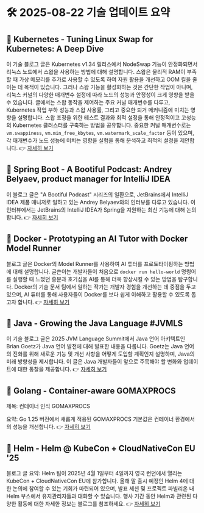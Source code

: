 # 🛠️ 2025-08-22 기술 업데이트 요약

## 🔹 Kubernetes - Tuning Linux Swap for Kubernetes: A Deep Dive
이 기술 블로그 글은 Kubernetes v1.34 릴리스에서 NodeSwap 기능이 안정화되면서 리눅스 노드에서 스왑을 사용하는 방법에 대해 설명합니다. 스왑은 물리적 RAM이 부족할 때 가상 메모리를 추가로 사용할 수 있도록 하여 자원 활용을 개선하고 OOM 킬을 줄이는 데 목적이 있습니다. 그러나 스왑 기능을 활성화하는 것은 간단한 작업이 아니며, 리눅스 커널의 다양한 매개변수 설정에 따라 노드의 성능과 안정성이 크게 영향을 받을 수 있습니다. 글에서는 스왑 동작을 제어하는 주요 커널 매개변수를 다루고, Kubernetes 작업 부하 성능과 스왑 사용률, 그리고 중요한 퇴거 메커니즘에 미치는 영향을 설명합니다. 스왑 조정을 위한 테스트 결과와 최적 설정을 통해 안정적이고 고성능의 Kubernetes 클러스터를 구축하는 방법을 공유합니다. 중요한 커널 매개변수로는 `vm.swappiness`, `vm.min_free_kbytes`, `vm.watermark_scale_factor` 등이 있으며, 각 매개변수가 노드 성능에 미치는 영향을 실험을 통해 분석하고 최적의 설정을 제안합니다.
👉 [자세히 보기](https://kubernetes.io/blog/2025/08/19/tuning-linux-swap-for-kubernetes-a-deep-dive/)

## 🔹 Spring Boot - A Bootiful Podcast: Andrey Belyaev, product manager for IntelliJ IDEA
이 블로그 글은 "A Bootiful Podcast" 시리즈의 일환으로, JetBrains에서 IntelliJ IDEA 제품 매니저로 일하고 있는 Andrey Belyaev와의 인터뷰를 다루고 있습니다. 이 인터뷰에서는 JetBrains의 IntelliJ IDEA가 Spring을 지원하는 최신 기능에 대해 논의합니다.
👉 [자세히 보기](https://spring.io/blog/2025/08/21/a-bootiful-podcast-andrey-belyaev)

## 🔹 Docker - Prototyping an AI Tutor with Docker Model Runner
블로그 글은 Docker의 Model Runner를 사용하여 AI 튜터를 프로토타이핑하는 방법에 대해 설명합니다. 글쓴이는 개발자들이 처음으로 `docker run hello-world` 명령어를 실행할 때 느꼈던 흥분과 호기심을 AI를 통해 더욱 향상시킬 수 있는 방법을 탐구합니다. Docker의 기술 문서 팀에서 일하는 작가는 개발자 경험을 개선하는 데 중점을 두고 있으며, AI 튜터를 통해 사용자들이 Docker를 보다 쉽게 이해하고 활용할 수 있도록 돕고자 합니다.
👉 [자세히 보기](https://www.docker.com/blog/how-to-build-an-ai-tutor-with-model-runner/)

## 🔹 Java - Growing the Java Language #JVMLS
이 기술 블로그 글은 2025 JVM Language Summit에서 Java 언어 아키텍트인 Brian Goetz가 Java 언어 발전에 대해 발표한 내용을 다룹니다. Goetz는 Java 언어의 진화를 위해 새로운 기능 및 개선 사항을 어떻게 도입할 계획인지 설명하며, Java의 미래 방향성을 제시합니다. 이 글은 Java 개발자들이 앞으로 주목해야 할 변화와 업데이트에 대한 통찰을 제공합니다.
👉 [자세히 보기](https://inside.java/2025/08/21/jvmls-growing-java-language/)

## 🔹 Golang - Container-aware GOMAXPROCS
제목: 컨테이너 인식 GOMAXPROCS

요약: Go 1.25 버전에서 새롭게 적용된 GOMAXPROCS 기본값은 컨테이너 환경에서의 성능을 개선합니다.
👉 [자세히 보기](https://go.dev/blog/container-aware-gomaxprocs)

## 🔹 Helm - Helm @ KubeCon + CloudNativeCon EU '25
블로그 글 요약: Helm 팀이 2025년 4월 1일부터 4일까지 영국 런던에서 열리는 KubeCon + CloudNativeCon EU에 참가합니다. 올해 말 출시 예정인 Helm 4에 대한 논의에 참여할 수 있는 기회가 마련되어 있으며, 발표 세션 및 프로젝트 파빌리온 내 Helm 부스에서 유지관리자들과 대화할 수 있습니다. 행사 기간 동안 Helm과 관련된 다양한 활동에 대한 자세한 정보는 블로그를 참조하세요.
👉 [자세히 보기](https://helm.sh/blog/helm-at-kubecon-eu-25/)

